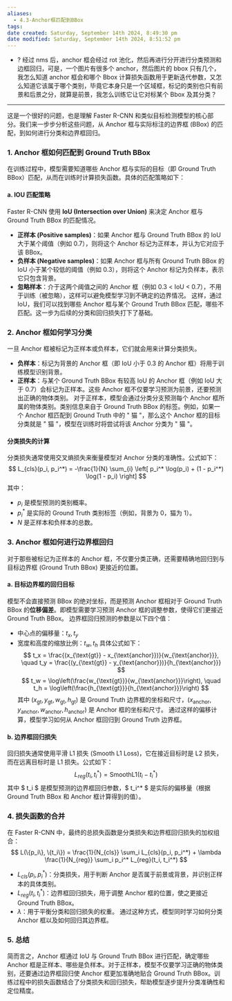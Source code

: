 ```yaml
---
aliases:
  - 4.3-Anchor框匹配到BBox
tags: 
date created: Saturday, September 14th 2024, 8:49:30 pm
date modified: Saturday, September 14th 2024, 8:51:52 pm
---
```

- ? 经过 nms 后，anchor 框会经过 rot 池化，然后再进行分开进行分类预测和边框回归，可是，一个图片有很多个 anchor，然后图片的 bbox 只有几个，我怎么知道 anchor 框会和哪个 Bbox 计算损失函数用于更新迭代参数，又怎么知道它该属于哪个类别，毕竟它本身只是一个区域框，标记的类别也只有前景和后景之分，就算是前景，我怎么训练它让它对标某个 Bbox 及其分类？
---
这是一个很好的问题，也是理解 Faster R-CNN 和类似目标检测模型的核心部分。我们来一步步分析这些问题，从 Anchor 框与实际标注的边界框 (BBox) 的匹配，到如何进行分类和边界框回归。
### 1. Anchor 框如何匹配到 Ground Truth BBox
在训练过程中，模型需要知道哪些 Anchor 框与实际的目标（即 Ground Truth BBox）匹配，从而在训练时计算损失函数。具体的匹配策略如下：
#### a. IOU 匹配策略
Faster R-CNN 使用 **IoU (Intersection over Union)** 来决定 Anchor 框与 Ground Truth BBox 的匹配情况。
- **正样本 (Positive samples)**：如果 Anchor 框与 Ground Truth BBox 的 IoU 大于某个阈值（例如 0.7），则将这个 Anchor 标记为正样本，并认为它对应于该 BBox。
- **负样本 (Negative samples)**：如果 Anchor 框与所有 Ground Truth BBox 的 IoU 小于某个较低的阈值（例如 0.3），则将这个 Anchor 标记为负样本，表示它只包含背景。
- **忽略样本**：介于这两个阈值之间的 Anchor 框（例如 0.3 < IoU < 0.7），不用于训练（被忽略），这样可以避免模型学习到不确定的边界情况。
这样，通过 IoU，我们可以找到哪些 Anchor 框与某个 Ground Truth BBox 匹配，哪些不匹配。这一步为后续的分类和回归损失打下了基础。
### 2. Anchor 框如何学习分类
一旦 Anchor 框被标记为正样本或负样本，它们就会用来计算分类损失。
- **负样本**：标记为背景的 Anchor 框（即 IoU 小于 0.3 的 Anchor 框）将用于训练模型识别背景。
- **正样本**：与某个 Ground Truth BBox 有较高 IoU 的 Anchor 框（例如 IoU 大于 0.7）会标记为正样本。这些 Anchor 框不仅要学习预测为前景，还要预测出正确的物体类别。
对于正样本，模型会通过分类分支预测每个 Anchor 框所属的物体类别。类别信息来自于 Ground Truth BBox 的标签。例如，如果一个 Anchor 框匹配到 Ground Truth 中的 " 猫 "，那么这个 Anchor 框的目标分类就是 " 猫 "，模型在训练时将尝试将该 Anchor 分类为 " 猫 "。
#### 分类损失的计算
分类损失通常使用交叉熵损失来衡量模型对 Anchor 分类的准确性。公式如下：
$$
L_{cls}(p_i, p_i^*) = -\frac{1}{N} \sum_{i} \left[ p_i^* \log(p_i) + (1 - p_i^*) \log(1 - p_i) \right]
$$
其中：
- $p_i$ 是模型预测的类别概率。
- $p_i^*$ 是实际的 Ground Truth 类别标签（例如，背景为 0，猫为 1）。
- $N$ 是正样本和负样本的总数。
### 3. Anchor 框如何进行边界框回归
对于那些被标记为正样本的 Anchor 框，不仅要分类正确，还需要精确地回归到与目标边界框 (Ground Truth BBox) 更接近的位置。
#### a. 目标边界框的回归目标
模型不会直接预测 BBox 的绝对坐标，而是预测 Anchor 框相对于 Ground Truth BBox 的**位移偏差**。即模型需要学习预测 Anchor 框的调整参数，使得它们更接近 Ground Truth BBox。
边界框回归预测的参数是以下四个值：
- 中心点的偏移量：$t_x, t_y$
- 宽度和高度的缩放比例：$t_w, t_h$
具体公式如下：
$$
t_x = \frac{(x_{\text{gt}} - x_{\text{anchor}})}{w_{\text{anchor}}}, \quad
t_y = \frac{(y_{\text{gt}} - y_{\text{anchor}})}{h_{\text{anchor}}}
$$
$$
t_w = \log\left(\frac{w_{\text{gt}}}{w_{\text{anchor}}}\right), \quad
t_h = \log\left(\frac{h_{\text{gt}}}{h_{\text{anchor}}}\right)
$$
其中 $(x_{\text{gt}}, y_{\text{gt}}, w_{\text{gt}}, h_{\text{gt}})$ 是 Ground Truth 边界框的坐标和尺寸，$(x_{\text{anchor}}, y_{\text{anchor}}, w_{\text{anchor}}, h_{\text{anchor}})$ 是 Anchor 框的坐标和尺寸。
通过这样的偏移计算，模型学习如何从 Anchor 框回归到 Ground Truth 边界框。
#### b. 边界框回归损失
回归损失通常使用平滑 L1 损失 (Smooth L1 Loss)，它在接近目标时是 L2 损失，而在远离目标时是 L1 损失。公式如下：
$$
L_{reg}(t_i, t_i^*) = \text{SmoothL1}(t_i - t_i^*)
$$
其中 $ t_i $ 是模型预测的边界框回归参数，$ t_i^* $ 是实际的偏移量（根据 Ground Truth BBox 和 Anchor 框计算得到的值）。
### 4. 损失函数的合并
在 Faster R-CNN 中，最终的总损失函数是分类损失和边界框回归损失的加权组合：
$$
L(\{p_i\}, \{t_i\}) = \frac{1}{N_{cls}} \sum_i L_{cls}(p_i, p_i^*) + \lambda \frac{1}{N_{reg}} \sum_i p_i^* L_{reg}(t_i, t_i^*)
$$
- $L_{cls}(p_i, p_i^*)$：分类损失，用于判断 Anchor 是否属于前景或背景，并识别正样本的具体类别。
- $L_{reg}(t_i, t_i^*)$：边界框回归损失，用于调整 Anchor 框的位置，使之更接近 Ground Truth BBox。
- $\lambda$：用于平衡分类和回归损失的权重。
通过这种方式，模型同时学习如何分类 Anchor 框以及如何回归其边界框。
### 5. 总结
简而言之，Anchor 框通过 IoU 与 Ground Truth BBox 进行匹配，确定哪些 Anchor 框是正样本、哪些是负样本。对于正样本，模型不仅要学习正确的物体类别，还要通过边界框回归使 Anchor 框更加准确地贴合 Ground Truth BBox。训练过程中的损失函数结合了分类损失和回归损失，帮助模型逐步提升分类准确性和定位精度。
